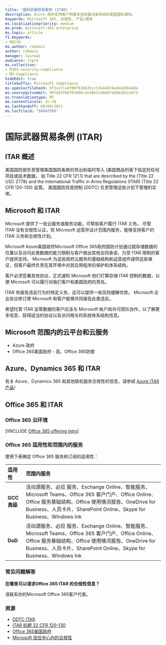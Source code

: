 ```yaml
---
title: '国际武器贸易条例 (ITAR) '
description: Azure 政府支持客户构建支持武器注册系统的美国国际通信。
keywords: Microsoft 365, 合规性, 产品/服务
ms.localizationpriority: medium
ms.prod: microsoft-365-enterprise
ms.topic: article
f1.keywords:
- NOCSH
ms.author: robmazz
author: robmazz
manager: laurawi
audience: itpro
ms.collection:
- M365-security-compliance
- MS-Compliance
hideEdit: true
titleSuffix: Microsoft Compliance
ms.openlocfilehash: 5f3a17ca4f06f61b62bcc13e44b74ad4d436a6da
ms.sourcegitcommit: 997dd3f66f65686c2e38b7e30e67add426dce5f3
ms.translationtype: MT
ms.contentlocale: zh-CN
ms.lasthandoff: 09/09/2021
ms.locfileid: "58947560"
---
```

# <a name="international-traffic-in-arms-regulations-itar"></a>国际武器贸易条例 (ITAR) 

## <a name="itar-overview"></a>ITAR 概述

美国国防部负责管理美国国防条款的导出和临时导入 (美国商品列表下指定的任何项目或技术数据。 如 Title 22 CFR 121.1) that are described by the (Title 22 USC 2778) and the International Traffic in Arms Regulations (ITAR)  (Title 22 CFR 120-130) 监管。 美国国防贸易控制 (DDTC) 负责管理这些计划下管理的实体。

## <a name="microsoft-and-itar"></a>Microsoft 和 ITAR

Microsoft 提供了一些云服务或服务功能，可帮助客户履行 ITAR 义务。 尽管 ITAR 没有合规性认证，但 Microsoft 运营并设计范围内服务，能够支持客户的 ITAR 义务和合规性计划。  
  
Microsoft Azure美国政府Microsoft Office 365政府国防计划通过就存储数据的位置以及访问此类数据的能力限制与客户做出其他合同承诺，为受 ITAR 限制的客户提供支持。 Microsoft 为这些政府云服务的基础结构和运营组件提供这些保证，但客户最终负责在其环境中对其应用程序的保护和体系结构。  
  
客户必须签署其他协议，正式通知 Microsoft 他们打算存储 ITAR 控制的数据，以便 Microsoft 可以履行对我们客户和美国政府的责任。  
  
ITAR 有报告违反行为的特定义务，这可以提供一些风险缓解优势。 Microsoft 企业协议修订使 Microsoft 和客户能够共同报告此类违反。  
  
希望托管 ITAR 监管数据的客户应该与 Microsoft 帐户和许可团队协作，以了解更多信息、获得适当的协议以及访问相关的系统体系结构信息。

## <a name="microsoft-in-scope-cloud-platforms--services"></a>Microsoft 范围内的云平台和云服务

- Azure 政府
- Office 365美国政府 - 高、Office 365防御

## <a name="azure-dynamics-365-and-itar"></a>Azure、Dynamics 365 和 ITAR

有关 Azure、Dynamics 365 和其他联机服务合规性的信息，请参阅 [Azure ITAR 产品](/azure/compliance/offerings/offering-itar)/

## <a name="office-365-and-itar"></a>Office 365 和 ITAR

### <a name="office-365-cloud-environments"></a>Office 365 云环境

[!INCLUDE [Office 365 offering intro](../includes/o365-offering-introduction.md)]

### <a name="office-365-applicability-and-in-scope-services"></a>Office 365 适用性和范围内的服务

使用下表确定 Office 365 服务和订阅的适用性：

| **适用性** | **范围内服务** |
|:------------------|:----------------------|
| **GCC 高级** | 活动源服务、必应 服务、Exchange Online、智能服务、Microsoft Teams、Office 365 客户门户、Office Online、Office 服务基础结构、Office 使用情况报告、OneDrive for Business、人员卡片、SharePoint Online、Skype for Business、Windows Ink |
| **DoD** | 活动源服务、必应 服务、Exchange Online、智能服务、Microsoft Teams、Office 365 客户门户、Office Online、Office 服务基础结构、Office 使用情况报告、OneDrive for Business、人员卡片、SharePoint Online、Skype for Business、Windows Ink |

### <a name="frequently-asked-questions"></a>常见问题解答

**在哪里可以请求Office 365 ITAR 的合规性信息？**

请联系你的Microsoft Office 365客户代表。

### <a name="resources"></a>资源

- [DDTC ITAR](https://www.pmddtc.state.gov/?id=ddtc_kb_article_page&sys_id=24d528fddbfc930044f9ff621f961987)
- [ITAR 标题 22 CFR 120–130](https://aka.ms/itar)
- [Office 365美国政府](https://products.office.com/government/office-365-web-services-for-government)
- [Microsoft 信任中心内的合规性](https://www.microsoft.com/trust-center/compliance/compliance-overview)
